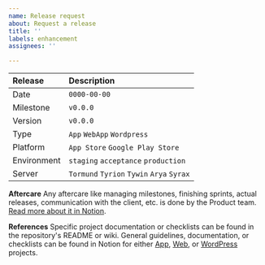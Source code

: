 ```yaml
---
name: Release request
about: Request a release
title: ''
labels: enhancement
assignees: ''

---
```


| Release | Description |
| :--- | :--- |
| Date | `0000-00-00` |
| Milestone | `v0.0.0` |
| Version | `v0.0.0` |
| Type | `App` `WebApp` `Wordpress` |
| Platform | `App Store` `Google Play Store` |
| Environment | `staging` `acceptance` `production` |
| Server | `Tormund` `Tyrion` `Tywin` `Arya` `Syrax` |

**Aftercare**
Any aftercare like managing milestones, finishing sprints, actual releases, communication with the client, etc. is done by the Product team. [Read more about it in Notion](https://www.notion.so/brthrs/How-do-we-sprint-a4467a68e4db4f8f95fb10f54a8d3070#049e7edbb0d44fa09215240582faa103).

**References**
Specific project documentation or checklists can be found in the repository's README or wiki. General guidelines, documentation, or checklists can be found in Notion for either [App](https://www.notion.so/brthrs/How-do-we-release-apps-0afd7e1f25fd437096bd5dbcf8f9f31f), [Web](https://www.notion.so/brthrs/How-do-we-release-Webdev-WordPress-cd0d8070221a4f0694cd11b5f1ac6cdc), or [WordPress](https://www.notion.so/brthrs/How-do-we-release-Webdev-WordPress-cd0d8070221a4f0694cd11b5f1ac6cdc) projects.
